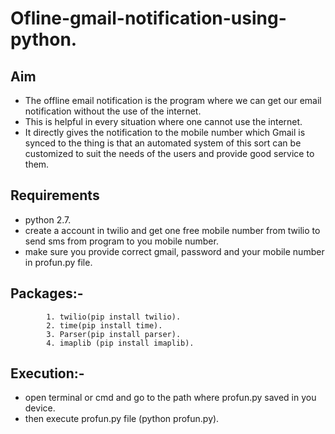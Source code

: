 # Ofline-gmail-notification-using-python.

## Aim
- The offline email notification is the program where we can get our email notification without the use of the internet. 
- This is helpful in every situation where one cannot use the internet. 
- It directly gives the notification to the mobile number which Gmail is synced to the thing is that an automated system of this sort can be customized to suit the needs of the users and provide good service to them.


## Requirements
 - python 2.7.
 - create a account in twilio and get one free mobile number from twilio to send sms from program to you mobile number.
 - make sure you provide correct gmail, password and your mobile number in profun.py file.


## Packages:- 
            1. twilio(pip install twilio).
            2. time(pip install time).
            3. Parser(pip install parser).
            4. imaplib (pip install imaplib).


## Execution:-
 - open terminal or cmd and go to the path where profun.py saved in you device.
 - then execute profun.py file (python profun.py).
  
  
  
